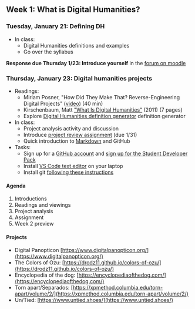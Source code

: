## Week 1: What is Digital Humanities?

### Tuesday, January 21: Defining DH

- In class:
    - Digital Humanities definitions and examples
    - Go over the syllabus

**Response due Thursday 1/23: Introduce yourself** in the [forum on moodle](https://moodle.brynmawr.edu/mod/forum/discuss.php?d=67410#p120236)

### Thursday, January 23: Digital humanities projects
- Readings:
    - Miriam Posner, "How Did They Make That? Reverse-Engineering Digital Projects" ([video](https://miriamposner.com/blog/how-did-they-make-that-the-video/)) (40 min)
    - Kirschenbaum, Matt ["What Is Digital Humanities"](https://mkirschenbaum.wordpress.com/wp-content/uploads/2011/03/ade-final.pdf) (2011)  (7 pages)
    - Explore [Digital Humanities definition generator](https://whatisdigitalhumanities.com/) definition generator
- In class:
    - Project analysis activity and discussion
    - Introduce [project review assignment](../assignments/review.md) (due 1/31)
    - Quick introduction to [Markdown](https://www.markdownguide.org/getting-started/) and GitHub
- Tasks:
    - Sign up for a [GitHub account](https://github.com/) and [sign up for the Student Developer Pack](https://education.github.com/pack)
    - Install [VS Code text editor](https://code.visualstudio.com/) on your laptop
    - Install git [following these instructions](../resources/installation.md)

#### Agenda

1. Introductions
2. Readings and viewings
3. Project analysis
4. Assignment
5. Week 2 preview

#### Projects

- Digital Panopticon [https://www.digitalpanopticon.org/](https://www.digitalpanopticon.org/)
- The Colors of Ozu: [https://drodz11.github.io/colors-of-ozu/](https://drodz11.github.io/colors-of-ozu/)
- Encyclopedia of the dog: [https://encyclopediaofthedog.com/](https://encyclopediaofthedog.com/)
- Torn apart/Separados: [https://xpmethod.columbia.edu/torn-apart/volume/2/](https://xpmethod.columbia.edu/torn-apart/volume/2/)
- Un/Tied: [https://www.untied.shoes/](https://www.untied.shoes/)